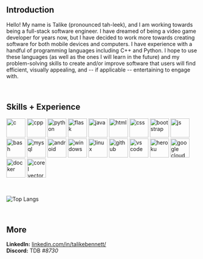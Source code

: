 ## Introduction
Hello! My name is Talike (pronounced tah-leek), and I am working towards being a full-stack software engineer. I have dreamed of being a video game developer for years now, but I have decided to work more towards creating software for both mobile devices and computers. I have experience with a handful of programming languages including C++ and Python. I hope to use these languages (as well as the ones I will learn in the future) and my problem-solving skills to create and/or improve software that users will find efficient, visually appealing, and -- if applicable -- entertaining to engage with.

<br/>

## Skills + Experience
<p align="left">
    <img alt="c" src="https://upload.wikimedia.org/wikipedia/commons/thumb/1/18/C_Programming_Language.svg/695px-C_Programming_Language.svg.png" height="50"/>
    <img alt="cpp" src="https://user-images.githubusercontent.com/42747200/46140125-da084900-c26d-11e8-8ea7-c45ae6306309.png" height="50"/>
    <img alt="python" src="https://upload.wikimedia.org/wikipedia/commons/thumb/c/c3/Python-logo-notext.svg/2048px-Python-logo-notext.svg.png" height="50"/>
    <img alt="flask" src="https://user-images.githubusercontent.com/65676639/188506648-1a79b535-9956-4b05-9f2c-6e5cc5c1a3aa.png" height="50"/>
    <img alt="java" src="https://cdn-icons-png.flaticon.com/512/226/226777.png" height="50"/>
    <img alt="html" src="https://cdn.iconscout.com/icon/free/png-256/html5-40-1175193.png" height="50"/>
    <img alt="css" src="https://upload.wikimedia.org/wikipedia/commons/thumb/6/62/CSS3_logo.svg/800px-CSS3_logo.svg.png" height="50"/>
    <img alt="bootstrap" src="https://upload.wikimedia.org/wikipedia/commons/thumb/b/b2/Bootstrap_logo.svg/512px-Bootstrap_logo.svg.png" height="50"/>
    <img alt="js" src="https://upload.wikimedia.org/wikipedia/commons/6/6a/JavaScript-logo.png" height="50"/>
    <img alt="bash" src="https://d33wubrfki0l68.cloudfront.net/a1da522d0a3057a1bc3fb411fcbbf57a447c1146/65e71/img/symbol/svg/full_colored_dark.svg" height="50"/>
    <img alt="mysql" src="https://cdn-icons-png.flaticon.com/512/5968/5968254.png" height="50"/>
    <img alt="android" src="https://upload.wikimedia.org/wikipedia/commons/thumb/d/d7/Android_robot.svg/1745px-Android_robot.svg.png" height="50"/>
    <img alt="windows" src="https://cdn-icons-png.flaticon.com/512/220/220215.png" height="50"/>
    <img alt="linux" src="https://upload.wikimedia.org/wikipedia/commons/thumb/5/55/Tux_Enhanced.svg/154px-Tux_Enhanced.svg.png" height="50"/>
    <img alt="github" src="https://cdn-icons-png.flaticon.com/512/733/733553.png" height="50"/>
    <img alt="vs code" src="https://upload.wikimedia.org/wikipedia/commons/thumb/9/9a/Visual_Studio_Code_1.35_icon.svg/2048px-Visual_Studio_Code_1.35_icon.svg.png" height="50"/>
    <img alt="heroku" src="https://www.svgrepo.com/show/353869/heroku-icon.svg" height="50"/>
    <img alt="google cloud" src="https://lirp.cdn-website.com/aa0ef369/dms3rep/multi/opt/google-cloud-icon-400w.png" height="50"/>
    <img alt="docker" src="https://cdn-icons-png.flaticon.com/512/5969/5969059.png" height="50"/>
    <img alt="corel vector" src="https://upload.wikimedia.org/wikipedia/commons/thumb/d/dc/Gravit_Designer_Logo.svg/1200px-Gravit_Designer_Logo.svg.png" height="50"/>
</p>  
  
<br/>

![Top Langs](https://github-readme-stats.vercel.app/api/top-langs/?username=tahbee03)

<br/>

## More
**LinkedIn:** [linkedin.com/in/talikebennett/](https://www.linkedin.com/in/talikebennett/)  
**Discord:** TDB _#8730_
